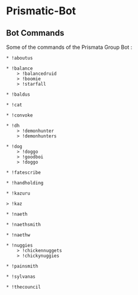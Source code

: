 # Prismatic-Bot
## Bot Commands
Some of the commands of the Prismata Group Bot :
```
* !aboutus
```
```
* !balance
    > !balancedruid
    > !boomie
    > !starfall
```

```
* !baldus
```
```
* !cat
```
```
* !convoke
```
```
* !dh
    > !demonhunter
    > !demonhunters
```
    
```
* !dog
    > !doggo
    > !goodboi
    > !doggo
```
    
```
* !fatescribe
```
```
* !handholding
```
```
* !kazuru
```
    > !kaz
```
* !naeth
```
```
* !naethsmith
```
```
* !naethw
```
```
* !nuggies
    > !chickennuggets
    > !chickynuggies
```    
```
* !painsmith
```
```
* !sylvanas
```
```
* !thecouncil
```